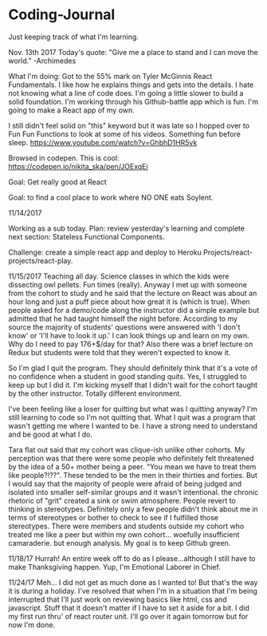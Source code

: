 # Coding-Journal
Just keeping track of what I'm learning.

Nov. 13th 2017
Today's quote: "Give me a place to stand and I can move the world." -Archimedes

What I'm doing:
Got to the 55% mark on Tyler McGinnis React Fundamentals. I like how he explains things and gets into the details. I hate not knowing what a line of code does.  I'm going a little slower to build a solid foundation. I'm working through his Github-battle app which is fun. I'm going to make a React app of my own.

I still didn't feel solid on "this" keyword but it was late so I hopped over to Fun Fun Functions to look at some of his videos. Something fun before sleep.  https://www.youtube.com/watch?v=GhbhD1HR5vk

Browsed in codepen.  This is cool: https://codepen.io/nikita_ska/pen/JOExqEi

Goal: Get really good at React

Goal: to find a cool place to work where NO ONE eats Soylent.

11/14/2017

Working as a sub today.
Plan: review yesterday's learning and complete next section: Stateless Functional Components.

Challenge: create a simple react app and deploy to Heroku Projects/react-projects/react-play.

11/15/2017
Teaching all day. Science classes in which the kids were dissecting owl pellets.  Fun times (really). Anyway I met up with someone from the cohort to study and he said that the lecture on React was about an hour long and just a puff piece about how great it is (which is true). When people asked for a demo/code along the instructor did a simple example but admitted that he had taught himself the night before. According to my source the majority of students' questions were answered with 'I don't know' or 'I'll have to look it up.' I can look things up and learn on my own. Why do I need to pay 176+$/day for that? Also there was a brief lecture on Redux but students were told that they weren't expected to know it.

So I'm glad I quit the program. They should definitely think that it's a vote of no confidence when a student in good standing quits. Yes, I struggled to keep up but I did it. I'm kicking myself that I didn't wait for the cohort taught by the other instructor. Totally different environment.

I've been feeling like a loser for quitting but what was I quitting anyway? I'm still learning to code so I'm not quitting that. What I quit was a program that wasn't getting me where I wanted to be. I have a strong need to understand and be good at what I do.

Tara flat out said that my cohort was clique-ish unlike other cohorts. My perception was that there were some people who definitely felt threatened by the idea of a 50+ mother being a peer. "You mean we have to treat them like people?!??". These tended to be the  men in their thirties and forties.  But I would say that the majority of people were afraid of being judged and isolated into smaller self-similar groups and it wasn't intentional. the chronic rhetoric of "grit" created a sink or swim atmosphere. People revert to thinking in stereotypes. Definitely only a few people didn't think about me in terms of stereotypes or bother to check to see if I fulfilled those stereotypes. There were members and students outside my cohort who treated me like a peer but within my own cohort... woefully insufficient camaraderie. but enough analysis. My goal is to keep Github green.

11/18/17 Hurrah! An entire week off to do as I please...although I still have to make Thanksgiving happen. Yup, I'm Emotional Laborer in Chief.

11/24/17  Meh... I did not get as much done as I wanted to! But that's the way it is during a holiday. I've resolved that when I'm in a situation that I'm being interrupted that I'll just work on reviewing basics like html, css and javascript. Stuff that it doesn't matter if I have to set it aside for a bit. I did my first run thru' of react router unit. I'll go over it again tomorrow but for now I'm done. 
